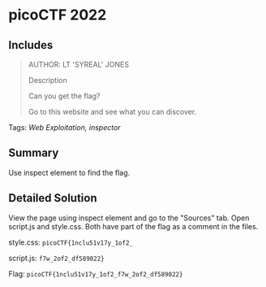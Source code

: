 # picoCTF 2022
## Includes

> AUTHOR: LT 'SYREAL' JONES
>
> Description
>
> Can you get the flag?
>
> Go to this website and see what you can discover.

Tags: *Web Exploitation, inspector*

## Summary

Use inspect element to find the flag.

## Detailed Solution

View the page using inspect element and go to the "Sources" tab. Open script.js and style.css. Both have part of the flag as a comment in the files.

style.css: `picoCTF{1nclu51v17y_1of2_`

script.js: `f7w_2of2_df589022}`

Flag: `picoCTF{1nclu51v17y_1of2_f7w_2of2_df589022}`